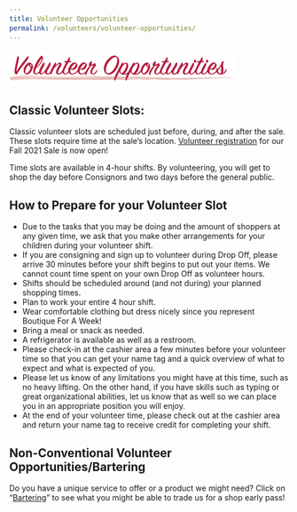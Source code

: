 ```yaml
---
title: Volunteer Opportunities
permalink: /volunteers/volunteer-opportunities/
---
```


![Volunteer Opportunities](/img/volunteer-opportunities.png)

## Classic Volunteer Slots:

Classic volunteer slots are scheduled just before, during, and after the sale. These slots require time at the sale&#8217;s location. <a href="https://www.mysalemanager.net/wrk_mobworkerlogin.aspx">Volunteer registration</a> for our Fall 2021 Sale is now open!

Time slots are available in 4-hour shifts. By volunteering, you will get to shop the day before Consignors and two days before the general public.

## How to Prepare for your Volunteer Slot

* Due to the tasks that you may be doing and the amount of shoppers at any given time, we ask that you make other arrangements for your children during your volunteer shift.
* If you are consigning and sign up to volunteer during Drop Off, please arrive 30 minutes before your shift begins to put out your items. We cannot count time spent on your own Drop Off as volunteer hours.
* Shifts should be scheduled around (and not during) your planned shopping times.
* Plan to work your entire 4 hour shift.
* Wear comfortable clothing but dress nicely since you represent Boutique For A Week!
* Bring a meal or snack as needed.
* A refrigerator is available as well as a restroom.
* Please check-in at the cashier area a few minutes before your volunteer time so that you can get your name tag and a quick overview of what to expect and what is expected of you.
* Please let us know of any limitations you might have at this time, such as no heavy lifting. On the other hand, if you have skills such as typing or great organizational abilities, let us know that as well so we can place you in an appropriate position you will enjoy.
* At the end of your volunteer time, please check out at the cashier area and return your name tag to receive credit for completing your shift.

## Non-Conventional Volunteer Opportunities/Bartering

Do you have a unique service to offer or a product we might need? Click on &#8220;[Bartering](/volunteers/bartering/)&#8221; to see what you might be able to trade us for a shop early pass!
